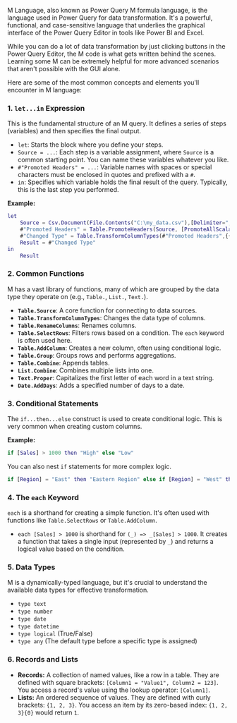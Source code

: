 M Language, also known as Power Query M formula language, is the language used in Power Query for data transformation. It's a powerful, functional, and case-sensitive language that underlies the graphical interface of the Power Query Editor in tools like Power BI and Excel.

While you can do a lot of data transformation by just clicking buttons in the Power Query Editor, the M code is what gets written behind the scenes. Learning some M can be extremely helpful for more advanced scenarios that aren't possible with the GUI alone.

Here are some of the most common concepts and elements you'll encounter in M language:

### 1\. `let...in` Expression

This is the fundamental structure of an M query. It defines a series of steps (variables) and then specifies the final output.

  * `let`: Starts the block where you define your steps.
  * `Source = ...`: Each step is a variable assignment, where `Source` is a common starting point. You can name these variables whatever you like.
  * `#"Promoted Headers" = ...`: Variable names with spaces or special characters must be enclosed in quotes and prefixed with a `#`.
  * `in`: Specifies which variable holds the final result of the query. Typically, this is the last step you performed.

**Example:**

```m
let
    Source = Csv.Document(File.Contents("C:\my_data.csv"),[Delimiter=",", Columns=5, Encoding=1252, QuoteStyle=Csv.QuoteStyle.None]),
    #"Promoted Headers" = Table.PromoteHeaders(Source, [PromoteAllScalars=true]),
    #"Changed Type" = Table.TransformColumnTypes(#"Promoted Headers",{{"Column1", type text}, {"Column2", type number}}),
    Result = #"Changed Type"
in
    Result
```

### 2\. Common Functions

M has a vast library of functions, many of which are grouped by the data type they operate on (e.g., `Table.`, `List.`, `Text.`).

  * **`Table.Source`**: A core function for connecting to data sources.
  * **`Table.TransformColumnTypes`**: Changes the data type of columns.
  * **`Table.RenameColumns`**: Renames columns.
  * **`Table.SelectRows`**: Filters rows based on a condition. The `each` keyword is often used here.
  * **`Table.AddColumn`**: Creates a new column, often using conditional logic.
  * **`Table.Group`**: Groups rows and performs aggregations.
  * **`Table.Combine`**: Appends tables.
  * **`List.Combine`**: Combines multiple lists into one.
  * **`Text.Proper`**: Capitalizes the first letter of each word in a text string.
  * **`Date.AddDays`**: Adds a specified number of days to a date.

### 3\. Conditional Statements

The `if...then...else` construct is used to create conditional logic. This is very common when creating custom columns.

**Example:**

```m
if [Sales] > 1000 then "High" else "Low"
```

You can also nest `if` statements for more complex logic.

```m
if [Region] = "East" then "Eastern Region" else if [Region] = "West" then "Western Region" else "Other"
```

### 4\. The `each` Keyword

`each` is a shorthand for creating a simple function. It's often used with functions like `Table.SelectRows` or `Table.AddColumn`.

  * `each [Sales] > 1000` is shorthand for `(_) => _[Sales] > 1000`. It creates a function that takes a single input (represented by `_`) and returns a logical value based on the condition.

### 5\. Data Types

M is a dynamically-typed language, but it's crucial to understand the available data types for effective transformation.

  * `type text`
  * `type number`
  * `type date`
  * `type datetime`
  * `type logical` (True/False)
  * `type any` (The default type before a specific type is assigned)

### 6\. Records and Lists

  * **Records:** A collection of named values, like a row in a table. They are defined with square brackets: `[Column1 = "Value1", Column2 = 123]`. You access a record's value using the lookup operator: `[Column1]`.
  * **Lists:** An ordered sequence of values. They are defined with curly brackets: `{1, 2, 3}`. You access an item by its zero-based index: `{1, 2, 3}{0}` would return `1`.